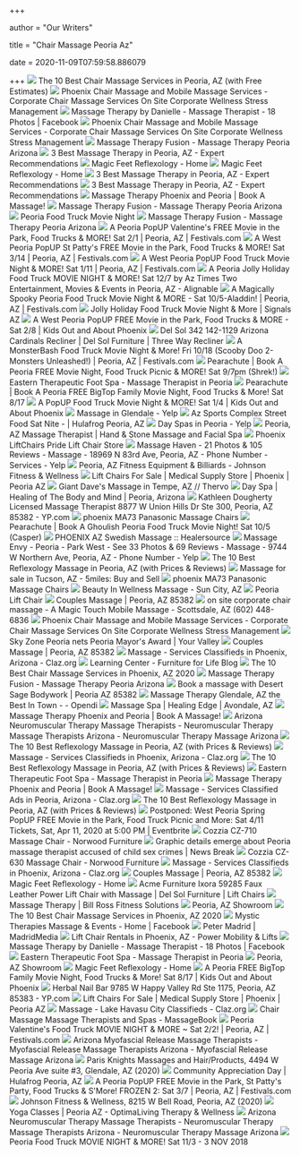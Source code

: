 +++
        
author = "Our Writers"
        
title = "Chair Massage Peoria Az"
        
date = 2020-11-09T07:59:58.886079
        
+++
[ ![](https://production-next-images-cdn.thumbtack.com/i/396332782495195141/desktop/standard/400square-legacy)](https://production-next-images-cdn.thumbtack.com/i/396332782495195141/desktop/standard/400square-legacy) The 10 Best Chair Massage Services in Peoria, AZ (with Free Estimates)
[ ![](https://i0.wp.com/bodyworkalternatives.com/wp-content/uploads/2015/11/phoenix-corporate-chair-massage-workplace.jpg?ssl=1)](https://i0.wp.com/bodyworkalternatives.com/wp-content/uploads/2015/11/phoenix-corporate-chair-massage-workplace.jpg?ssl=1) Phoenix Chair Massage and Mobile Massage Services - Corporate Chair Massage  Services On Site Corporate Wellness Stress Management
[ ![](https://lookaside.fbsbx.com/lookaside/crawler/media/?media_id=1161878900818859)](https://lookaside.fbsbx.com/lookaside/crawler/media/?media_id=1161878900818859) Massage Therapy by Danielle - Massage Therapist - 18 Photos | Facebook
[ ![](https://i2.wp.com/bodyworkalternatives.com/wp-content/uploads/2015/11/phoenix-corporate-chair-massage-employee-health-fairs-trade-show-arizona.png?ssl=1)](https://i2.wp.com/bodyworkalternatives.com/wp-content/uploads/2015/11/phoenix-corporate-chair-massage-employee-health-fairs-trade-show-arizona.png?ssl=1) Phoenix Chair Massage and Mobile Massage Services - Corporate Chair Massage  Services On Site Corporate Wellness Stress Management
[ ![](https://massagetherapyfusion.simplybook.me/uploads/massagetherapyfusion/image_files/preview/37fcbde57c7822d52cdd24c8508ee3bd.jpg)](https://massagetherapyfusion.simplybook.me/uploads/massagetherapyfusion/image_files/preview/37fcbde57c7822d52cdd24c8508ee3bd.jpg) Massage Therapy Fusion - Massage Therapy Peoria Arizona
[ ![](https://threebestrated.com/images/HandStoneMassageandFacialSpaPeoria-Peoria-AZ.png)](https://threebestrated.com/images/HandStoneMassageandFacialSpaPeoria-Peoria-AZ.png) 3 Best Massage Therapy in Peoria, AZ - Expert Recommendations
[ ![](http://www.magicfeetaz.com/uploads/1/0/8/7/108728719/magic-feet-1_orig.jpg)](http://www.magicfeetaz.com/uploads/1/0/8/7/108728719/magic-feet-1_orig.jpg) Magic Feet Reflexology - Home
[ ![](http://www.magicfeetaz.com/uploads/1/0/8/7/108728719/istock-000022457661small_1_orig.jpg)](http://www.magicfeetaz.com/uploads/1/0/8/7/108728719/istock-000022457661small_1_orig.jpg) Magic Feet Reflexology - Home
[ ![](https://threebestrated.com/images/MassageHaven-Peoria-AZ.jpeg)](https://threebestrated.com/images/MassageHaven-Peoria-AZ.jpeg) 3 Best Massage Therapy in Peoria, AZ - Expert Recommendations
[ ![](https://threebestrated.com/images/ElementsMassagePeoriaArrowhead-Peoria-AZ.png)](https://threebestrated.com/images/ElementsMassagePeoriaArrowhead-Peoria-AZ.png) 3 Best Massage Therapy in Peoria, AZ - Expert Recommendations
[ ![](https://www.haggardchiro.com/images/treatments/massage-chair-1.png)](https://www.haggardchiro.com/images/treatments/massage-chair-1.png) Massage Therapy Phoenix and Peoria | Book A Massage!
[ ![](https://massagetherapyfusion.simplybook.me/uploads/massagetherapyfusion/image_files/preview/1173ed8e9187acd740da60d5d6ebdece.jpeg)](https://massagetherapyfusion.simplybook.me/uploads/massagetherapyfusion/image_files/preview/1173ed8e9187acd740da60d5d6ebdece.jpeg) Massage Therapy Fusion - Massage Therapy Peoria Arizona
[ ![](https://api.macaronikid.com/assets/uploads/09176d3c-6bcc-400b-bbd3-077fa944f939.jpg)](https://api.macaronikid.com/assets/uploads/09176d3c-6bcc-400b-bbd3-077fa944f939.jpg) Peoria Food Truck Movie Night
[ ![](https://massage.cloud/wp-content/uploads/2018/07/massage-therapy-peoria.png)](https://massage.cloud/wp-content/uploads/2018/07/massage-therapy-peoria.png) Massage Therapy Fusion - Massage Therapy Peoria Arizona
[ ![](https://www.festivals.com/img/festivals/0004460_0007955_RLAYLBP.png)](https://www.festivals.com/img/festivals/0004460_0007955_RLAYLBP.png) A Peoria PopUP Valentine's FREE Movie in the Park, Food Trucks & MORE! Sat  2/1 | Peoria, AZ | Festivals.com
[ ![](https://www.festivals.com/img/festivals/0004889_0008361_64N93P6.png)](https://www.festivals.com/img/festivals/0004889_0008361_64N93P6.png) A West Peoria PopUP St Patty's FREE Movie in the Park, Food Trucks & MORE!  Sat 3/14 | Peoria, AZ | Festivals.com
[ ![](https://www.festivals.com/img/festivals/0004323_0007823_EBfHAhE.png)](https://www.festivals.com/img/festivals/0004323_0007823_EBfHAhE.png) A West Peoria PopUP Food Truck Movie Night & MORE! Sat 1/11 | Peoria, AZ |  Festivals.com
[ ![](https://cdn.evbuc.com/eventlogos/119618103/thegrinch120719peoria.jpg)](https://cdn.evbuc.com/eventlogos/119618103/thegrinch120719peoria.jpg) A Peoria Jolly Holiday Food Truck MOVIE NIGHT & MORE! Sat 12/7 by Az Times  Two Entertainment, Movies & Events in Peoria, AZ - Alignable
[ ![](https://www.festivals.com/img/festivals/0003585_0006371_ArbEndA.png)](https://www.festivals.com/img/festivals/0003585_0006371_ArbEndA.png) A Magically Spooky Peoria Food Truck Movie Night & MORE - Sat 10/5-Aladdin!  | Peoria, AZ | Festivals.com
[ ![](https://www.signalsaz.com/wp-content/uploads/2019/12/23783_Grinch.jpg)](https://www.signalsaz.com/wp-content/uploads/2019/12/23783_Grinch.jpg) Jolly Holiday Food Truck Movie Night & More | Signals AZ
[ ![](https://phoenix.kidsoutandabout.com/sites/default/files/styles/970w/public/020820%20Dora%20Peoria%20Flyer.PNG?itok=H6DDZg6d)](https://phoenix.kidsoutandabout.com/sites/default/files/styles/970w/public/020820%20Dora%20Peoria%20Flyer.PNG?itok=H6DDZg6d) A West Peoria PopUP FREE Movie in the Park, Food Trucks & MORE - Sat 2/8 |  Kids Out and About Phoenix
[ ![](https://imageresizer.furnituredealer.net/img/remote/images.furnituredealer.net/img/products%2Fcolor%2F5173_142-1129-bqtkw_suza0qh3mqr3z_gwq.jpg?width=878&height=600&scale=both&trim.threshold=80)](https://imageresizer.furnituredealer.net/img/remote/images.furnituredealer.net/img/products%2Fcolor%2F5173_142-1129-bqtkw_suza0qh3mqr3z_gwq.jpg?width=878&height=600&scale=both&trim.threshold=80) Del Sol 342 142-1129 Arizona Cardinals Recliner | Del Sol Furniture | Three  Way Recliner
[ ![](https://cdn.evbuc.com/eventlogos/317005669/101819scoobydoo2peoria.png)](https://cdn.evbuc.com/eventlogos/317005669/101819scoobydoo2peoria.png) A MonsterBash Food Truck Movie Night & More! Fri 10/18 (Scooby Doo  2-Monsters Unleashed!) | Peoria, AZ | Festivals.com
[ ![](https://cdn.evbuc.com/eventlogos/119618103/shrekflyer090719reseized.png)](https://cdn.evbuc.com/eventlogos/119618103/shrekflyer090719reseized.png) Pearachute | Book A Peoria FREE Movie Night, Food Truck Picnic & MORE! Sat  9/7pm (Shrek!)
[ ![](https://lh3.googleusercontent.com/kZASLqBrf6u5g4kwpanBHeLj2heE5hrHMknF3oTlYpxJmO4YpkCHewJEmLXmmed-SpXiHRtT=w1080-h608-p-no-v0)](https://lh3.googleusercontent.com/kZASLqBrf6u5g4kwpanBHeLj2heE5hrHMknF3oTlYpxJmO4YpkCHewJEmLXmmed-SpXiHRtT=w1080-h608-p-no-v0) Eastern Therapeutic Foot Spa - Massage Therapist in Peoria
[ ![](https://cdn.evbuc.com/eventlogos/119618103/dumboflyer081719.jpg)](https://cdn.evbuc.com/eventlogos/119618103/dumboflyer081719.jpg) Pearachute | Book A Peoria FREE BigTop Family Movie Night, Food Trucks &  More! Sat 8/17
[ ![](https://phoenix.kidsoutandabout.com/sites/default/files/styles/970w/public/Peoria%20010420%20Flyer.jpg?itok=7Mis2PSg)](https://phoenix.kidsoutandabout.com/sites/default/files/styles/970w/public/Peoria%20010420%20Flyer.jpg?itok=7Mis2PSg) A PopUP Food Truck Movie Night & MORE! Sat 1/4 | Kids Out and About Phoenix
[ ![](https://s3-media0.fl.yelpcdn.com/bphoto/k5c4mNaeo9nJiu2GjIGpEw/ls.jpg)](https://s3-media0.fl.yelpcdn.com/bphoto/k5c4mNaeo9nJiu2GjIGpEw/ls.jpg) Massage in Glendale - Yelp
[ ![](https://hulafrog2.com/uploads/300px-300px-5e22a7a20d3ea.png)](https://hulafrog2.com/uploads/300px-300px-5e22a7a20d3ea.png) Az Sports Complex Street Food Sat Nite - | Hulafrog Peoria, AZ
[ ![](https://s3-media0.fl.yelpcdn.com/bphoto/r-xer32gHsg1_d8pqJ3ZWg/ls.jpg)](https://s3-media0.fl.yelpcdn.com/bphoto/r-xer32gHsg1_d8pqJ3ZWg/ls.jpg) Day Spas in Peoria - Yelp
[ ![](https://www.handandstonepeoria.com/images/gallery-default/1.jpg)](https://www.handandstonepeoria.com/images/gallery-default/1.jpg) Peoria, AZ Massage Therapist | Hand & Stone Massage and Facial Spa
[ ![](https://electro-pedic.com/comforter.jpg)](https://electro-pedic.com/comforter.jpg) Phoenix LiftChairs Pride Lift Chair Store
[ ![](https://s3-media0.fl.yelpcdn.com/bphoto/8SKgpbpym7pp5SJXgG_v5w/l.jpg)](https://s3-media0.fl.yelpcdn.com/bphoto/8SKgpbpym7pp5SJXgG_v5w/l.jpg) Massage Haven - 21 Photos & 105 Reviews - Massage - 18969 N 83rd Ave, Peoria,  AZ - Phone Number - Services - Yelp
[ ![](https://www.johnsonfitness.com/Content/temp/AEBC855692C8A918FFEA0FE2A68680B8.jpg)](https://www.johnsonfitness.com/Content/temp/AEBC855692C8A918FFEA0FE2A68680B8.jpg) Peoria, AZ Fitness Equipment & Billiards - Johnson Fitness & Wellness
[ ![](https://ari-cms.com/Content/Site/26832/Images/Man%20in%20Lift%20Chair.JPG)](https://ari-cms.com/Content/Site/26832/Images/Man%20in%20Lift%20Chair.JPG) Lift Chairs For Sale | Medical Supply Store | Phoenix | Peoria AZ
[ ![](https://cdn.thervo.com/profile-pro/5e67d78e269f7a131f1aaec1_profile.jpg)](https://cdn.thervo.com/profile-pro/5e67d78e269f7a131f1aaec1_profile.jpg) Giant Dave's Massage in Tempe, AZ // Thervo
[ ![](https://static.wixstatic.com/media/febfbe_62ebe103d2a744338d12d897e3e4d0ee~mv2_d_6016_4016_s_4_2.jpg/v1/fill/w_999,h_667,al_c,q_90/febfbe_62ebe103d2a744338d12d897e3e4d0ee~mv2_d_6016_4016_s_4_2.jpg)](https://static.wixstatic.com/media/febfbe_62ebe103d2a744338d12d897e3e4d0ee~mv2_d_6016_4016_s_4_2.jpg/v1/fill/w_999,h_667,al_c,q_90/febfbe_62ebe103d2a744338d12d897e3e4d0ee~mv2_d_6016_4016_s_4_2.jpg) Day Spa | Healing of The Body and Mind | Peoria, Arizona
[ ![](https://i3.ypcdn.com/blob/ff76a344170698212a4acb0e631f79bee5b4b694_400x260_crop.jpg)](https://i3.ypcdn.com/blob/ff76a344170698212a4acb0e631f79bee5b4b694_400x260_crop.jpg) Kathleen Dougherty Licensed Massage Therapist 8877 W Union Hills Dr Ste  300, Peoria, AZ 85382 - YP.com
[ ![](https://www.aamcare-electropedic.com/7-pansonic-massage-chair.jpg)](https://www.aamcare-electropedic.com/7-pansonic-massage-chair.jpg) phoenix MA73 Panasonic Massage Chairs
[ ![](https://cdn.evbuc.com/eventlogos/317005669/capserflyer100519.png)](https://cdn.evbuc.com/eventlogos/317005669/capserflyer100519.png) Pearachute | Book A Ghoulish Peoria Food Truck Movie Night! Sat 10/5  (Casper)
[ ![](https://www.healersource.com/static/media/avatars/gwatson68/Gary-Watson-Mobile-Massage.jpg)](https://www.healersource.com/static/media/avatars/gwatson68/Gary-Watson-Mobile-Massage.jpg) PHOENIX AZ Swedish Massage :: Healersource
[ ![](https://s3-media0.fl.yelpcdn.com/bphoto/XoxO6_ign2SSgie-ehUOag/l.jpg)](https://s3-media0.fl.yelpcdn.com/bphoto/XoxO6_ign2SSgie-ehUOag/l.jpg) Massage Envy - Peoria - Park West - See 33 Photos & 69 Reviews - Massage -  9744 W Northern Ave, Peoria, AZ - Phone Number - Yelp
[ ![](https://cdn.thervo.com/profile-pro/5b2bc3df45aa20c171a9aee8_profile.jpg)](https://cdn.thervo.com/profile-pro/5b2bc3df45aa20c171a9aee8_profile.jpg) The 10 Best Reflexology Massage in Peoria, AZ (with Prices & Reviews)
[ ![](https://img.5milesapp.com/image/upload/f_auto,t_i300/v1595616293/item/hy1nylztdsj07rltkbum.webp)](https://img.5milesapp.com/image/upload/f_auto,t_i300/v1595616293/item/hy1nylztdsj07rltkbum.webp) Massage for sale in Tucson, AZ - 5miles: Buy and Sell
[ ![](https://www.aamcare-electropedic.com/0-ma73.jpg)](https://www.aamcare-electropedic.com/0-ma73.jpg) phoenix MA73 Panasonic Massage Chairs
[ ![](https://production-next-images-cdn.thumbtack.com/i/345304264674967580/width/1024.jpeg)](https://production-next-images-cdn.thumbtack.com/i/345304264674967580/width/1024.jpeg) Beauty In Wellness Massage - Sun City, AZ
[ ![](http://www.liftchaircity.com/4269-HERO-Pr761.jpg)](http://www.liftchaircity.com/4269-HERO-Pr761.jpg) Peoria Lift Chair
[ ![](https://cdn.ycdn.io/images/726375/0.jpg)](https://cdn.ycdn.io/images/726375/0.jpg) Couples Massage | Peoria, AZ 85382
[ ![](https://amagictouchmobilemassage.com/wp-content/uploads/2019/01/corporate-chair-img.jpg)](https://amagictouchmobilemassage.com/wp-content/uploads/2019/01/corporate-chair-img.jpg) on site corporate chair massage - A Magic Touch Mobile Massage -  Scottsdale, AZ (602) 448-6836
[ ![](https://i.ytimg.com/vi/HLPOjvFs5Fc/maxresdefault.jpg)](https://i.ytimg.com/vi/HLPOjvFs5Fc/maxresdefault.jpg) Phoenix Chair Massage and Mobile Massage Services - Corporate Chair Massage  Services On Site Corporate Wellness Stress Management
[ ![](https://www.yourvalley.net/uploads/original/20191106-191336-biz%20of%20the%20month%20PI.jpg)](https://www.yourvalley.net/uploads/original/20191106-191336-biz%20of%20the%20month%20PI.jpg) Sky Zone Peoria nets Peoria Mayor's Award | Your Valley
[ ![](https://cdn.ycdn.io/images/1069754/0.jpg)](https://cdn.ycdn.io/images/1069754/0.jpg) Couples Massage | Peoria, AZ 85382
[ ![](https://img.claz.org/t/400x320/p8m1qs-GEwZQQJJXxcEXBZdE1QMS18cAl9CWBwSF10eHhcRE1lZA0QVFA1cUkZEFl1dUxNBFg8JCRQRSQ5fAEgXXlIdVg)](https://img.claz.org/t/400x320/p8m1qs-GEwZQQJJXxcEXBZdE1QMS18cAl9CWBwSF10eHhcRE1lZA0QVFA1cUkZEFl1dUxNBFg8JCRQRSQ5fAEgXXlIdVg) Massage - Services Classifieds in Phoenix, Arizona - Claz.org
[ ![](https://www.furnitureforlife.com/wp-content/uploads/2020/05/OHCO-M8LE_RossoNero_ProfileZeroG.png)](https://www.furnitureforlife.com/wp-content/uploads/2020/05/OHCO-M8LE_RossoNero_ProfileZeroG.png) Learning Center - Furniture for Life Blog
[ ![](https://production-next-images-cdn.thumbtack.com/i/363565876520697856/width/1024.jpeg)](https://production-next-images-cdn.thumbtack.com/i/363565876520697856/width/1024.jpeg) The 10 Best Chair Massage Services in Phoenix, AZ 2020
[ ![](https://massagetherapyfusion.simplybook.me/uploads/massagetherapyfusion/image_files/preview/0967fecd57854939c1b0402baaba1a86.jpeg)](https://massagetherapyfusion.simplybook.me/uploads/massagetherapyfusion/image_files/preview/0967fecd57854939c1b0402baaba1a86.jpeg) Massage Therapy Fusion - Massage Therapy Peoria Arizona
[ ![](https://images.massagebook.com/img16289205e45eb245df2c5.61146030)](https://images.massagebook.com/img16289205e45eb245df2c5.61146030) Book a massage with Desert Sage Bodywork | Peoria AZ 85382
[ ![](https://static.opendi.com/yellow/production/us/9136600/images/444712787.jpg)](https://static.opendi.com/yellow/production/us/9136600/images/444712787.jpg) Massage Therapy Glendale, AZ the Best In Town - - Opendi
[ ![](https://307892.smushcdn.com/1008274/wp-content/uploads/bb-plugin/cache/Laura-Kane-LMT-300x300-circle.jpg?lossy=0&strip=1&webp=1)](https://307892.smushcdn.com/1008274/wp-content/uploads/bb-plugin/cache/Laura-Kane-LMT-300x300-circle.jpg?lossy=0&strip=1&webp=1) Massage Spa | Healing Edge | Avondale, AZ
[ ![](https://www.haggardchiro.com/images/treatments/massage-therapy_thumbnail.jpg)](https://www.haggardchiro.com/images/treatments/massage-therapy_thumbnail.jpg) Massage Therapy Phoenix and Peoria | Book A Massage!
[ ![](https://cdn0.sussexdirectories.com/cam/cam_photos/sized/97/10/521097-244730-3_320x400.jpg?pu=1547043778)](https://cdn0.sussexdirectories.com/cam/cam_photos/sized/97/10/521097-244730-3_320x400.jpg?pu=1547043778) Arizona Neuromuscular Therapy Massage Therapists - Neuromuscular Therapy  Massage Therapists Arizona - Neuromuscular Therapy Massage Arizona
[ ![](https://cdn.thervo.com/profile-pro/5c379d1d0c8f9a3f048a3f23_profile.jpg)](https://cdn.thervo.com/profile-pro/5c379d1d0c8f9a3f048a3f23_profile.jpg) The 10 Best Reflexology Massage in Peoria, AZ (with Prices & Reviews)
[ ![](https://img.claz.org/t/400x320/7kvxo9-Xx8CCBwDGEQfFQgXVAcXAkFWRQxZEQJYUA4FVwkJAw1BSgkNU1lCHlZbBVoXSAtaVlxCTlxdBltEHlYKGQEGHw)](https://img.claz.org/t/400x320/7kvxo9-Xx8CCBwDGEQfFQgXVAcXAkFWRQxZEQJYUA4FVwkJAw1BSgkNU1lCHlZbBVoXSAtaVlxCTlxdBltEHlYKGQEGHw) Massage - Services Classifieds in Phoenix, Arizona - Claz.org
[ ![](https://cdn.thervo.com/profile-pro/5b90851dc63cd5ef1f2b59ac_profile.jpg)](https://cdn.thervo.com/profile-pro/5b90851dc63cd5ef1f2b59ac_profile.jpg) The 10 Best Reflexology Massage in Peoria, AZ (with Prices & Reviews)
[ ![](https://lh3.googleusercontent.com/p/AF1QipOr_pnEYWc6gqaccnJXIopi837NyOZhaVIrHpjd=s1280-p-no-v1)](https://lh3.googleusercontent.com/p/AF1QipOr_pnEYWc6gqaccnJXIopi837NyOZhaVIrHpjd=s1280-p-no-v1) Eastern Therapeutic Foot Spa - Massage Therapist in Peoria
[ ![](https://www.haggardchiro.com/images/treatments/massage-chair-3.png)](https://www.haggardchiro.com/images/treatments/massage-chair-3.png) Massage Therapy Phoenix and Peoria | Book A Massage!
[ ![](https://img.claz.org/t/400x320/4q1qxy-XAVFAQtDG15YHB9XVx1QC1YWRhYeGBUYUxRCXkEbBRBQSB5BDEAASEFLABMFRxtIUUkJFx0bUEkHEBxJGhtBFg)](https://img.claz.org/t/400x320/4q1qxy-XAVFAQtDG15YHB9XVx1QC1YWRhYeGBUYUxRCXkEbBRBQSB5BDEAASEFLABMFRxtIUUkJFx0bUEkHEBxJGhtBFg) Massage - Services Classified Ads in Peoria, Arizona - Claz.org
[ ![](https://cdn.thervo.com/profile-pro/5c47fb220c8f9a3f048d70df_profile.jpg)](https://cdn.thervo.com/profile-pro/5c47fb220c8f9a3f048d70df_profile.jpg) The 10 Best Reflexology Massage in Peoria, AZ (with Prices & Reviews)
[ ![](https://cdn.evbuc.com/eventlogos/317005669/041120peoriaflyerriseoftheguardians.png)](https://cdn.evbuc.com/eventlogos/317005669/041120peoriaflyerriseoftheguardians.png) Postponed: West Peoria Spring PopUP FREE Movie in the Park, Food Truck  Picnic and More: Sat 4/11 Tickets, Sat, Apr 11, 2020 at 5:00 PM | Eventbrite
[ ![](https://images2.imgix.net/p4dbimg/p140/images/cz710.jpg?trim=color&trimcolor=FFFFFF&trimtol=5&w=1024&h=768&fm=pjpg&auto=format)](https://images2.imgix.net/p4dbimg/p140/images/cz710.jpg?trim=color&trimcolor=FFFFFF&trimtol=5&w=1024&h=768&fm=pjpg&auto=format) Cozzia CZ-710 Massage Chair - Norwood Furniture
[ ![](https://img.particlenews.com/img/id/3AlTl0_0O8PakzN00?type=thumbnail_512x288)](https://img.particlenews.com/img/id/3AlTl0_0O8PakzN00?type=thumbnail_512x288) Graphic details emerge about Peoria massage therapist accused of child sex  crimes | News Break
[ ![](https://images2.imgix.net/p4dbimg/p140/images/630-color2.jpg?trim=color&trimcolor=FFFFFF&trimtol=5&w=1024&h=768&fm=pjpg&auto=format)](https://images2.imgix.net/p4dbimg/p140/images/630-color2.jpg?trim=color&trimcolor=FFFFFF&trimtol=5&w=1024&h=768&fm=pjpg&auto=format) Cozzia CZ-630 Massage Chair - Norwood Furniture
[ ![](https://img.claz.org/t/400x320/m6m47q-BUIZRERLQhkEWVBfDloMThkeH1FCXVoQClMeGw5HDwFZAQFICVUOUgdIXVddUgQTWlVZVwITCFBaDAJFQ1wdUw)](https://img.claz.org/t/400x320/m6m47q-BUIZRERLQhkEWVBfDloMThkeH1FCXVoQClMeGw5HDwFZAQFICVUOUgdIXVddUgQTWlVZVwITCFBaDAJFQ1wdUw) Massage - Services Classifieds in Phoenix, Arizona - Claz.org
[ ![](https://cdn.ycdn.io/images/1306228/0.jpg)](https://cdn.ycdn.io/images/1306228/0.jpg) Couples Massage | Peoria, AZ 85382
[ ![](http://www.magicfeetaz.com/uploads/1/0/8/7/108728719/magic-feet-20_orig.jpg)](http://www.magicfeetaz.com/uploads/1/0/8/7/108728719/magic-feet-20_orig.jpg) Magic Feet Reflexology - Home
[ ![](https://imageresizer.furnituredealer.net/img/remote/images.furnituredealer.net/img/products%2Facme_furniture%2Fcolor%2Fixora-433352010_59285-b5.jpg?width=878&height=600&scale=both&trim.threshold=80)](https://imageresizer.furnituredealer.net/img/remote/images.furnituredealer.net/img/products%2Facme_furniture%2Fcolor%2Fixora-433352010_59285-b5.jpg?width=878&height=600&scale=both&trim.threshold=80) Acme Furniture Ixora 59285 Faux Leather Power Lift Chair with Massage | Del  Sol Furniture | Lift Chairs
[ ![](https://billrossfitnesssolutions.com/wp-content/uploads/751_0504.jpg)](https://billrossfitnesssolutions.com/wp-content/uploads/751_0504.jpg) Massage Therapy | Bill Ross Fitness Solutions
[ ![](https://www.johnsonfitness.com/Content/temp/2F9C85628CB76E5F7DA6A9990197771E.jpg)](https://www.johnsonfitness.com/Content/temp/2F9C85628CB76E5F7DA6A9990197771E.jpg) Peoria, AZ Showroom
[ ![](https://production-next-images-cdn.thumbtack.com/i/345039170690850816/width/1024.jpeg)](https://production-next-images-cdn.thumbtack.com/i/345039170690850816/width/1024.jpeg) The 10 Best Chair Massage Services in Phoenix, AZ 2020
[ ![](https://lookaside.fbsbx.com/lookaside/crawler/media/?media_id=980303008713837)](https://lookaside.fbsbx.com/lookaside/crawler/media/?media_id=980303008713837) Mystic Therapies Massage & Events - Home | Facebook
[ ![](http://madrid-media.com/wp-content/uploads/2020/10/Molly-Carson-1080x675.jpg)](http://madrid-media.com/wp-content/uploads/2020/10/Molly-Carson-1080x675.jpg) Peter Madrid | MadridMedia
[ ![](https://www.powerandmobility.com/wp-content/uploads/2018/09/Lift-Chair-Recliner-Rentals-Phoenix-AZ.jpg)](https://www.powerandmobility.com/wp-content/uploads/2018/09/Lift-Chair-Recliner-Rentals-Phoenix-AZ.jpg) Lift Chair Rentals in Phoenix, AZ - Power Mobility & Lifts
[ ![](https://lookaside.fbsbx.com/lookaside/crawler/media/?media_id=748022502204503)](https://lookaside.fbsbx.com/lookaside/crawler/media/?media_id=748022502204503) Massage Therapy by Danielle - Massage Therapist - 18 Photos | Facebook
[ ![](https://lh3.googleusercontent.com/p/AF1QipPzloSz9xk6Wqq1QYuod_WIeubM2CIHPqd1olbj=s1280-p-no-v1)](https://lh3.googleusercontent.com/p/AF1QipPzloSz9xk6Wqq1QYuod_WIeubM2CIHPqd1olbj=s1280-p-no-v1) Eastern Therapeutic Foot Spa - Massage Therapist in Peoria
[ ![](https://www.johnsonfitness.com/Home/ProductImage?sku=JHTW-JP1100-ESP&type=c)](https://www.johnsonfitness.com/Home/ProductImage?sku=JHTW-JP1100-ESP&type=c) Peoria, AZ Showroom
[ ![](http://www.magicfeetaz.com/uploads/1/0/8/7/108728719/istock-000012003351small_orig.jpg)](http://www.magicfeetaz.com/uploads/1/0/8/7/108728719/istock-000012003351small_orig.jpg) Magic Feet Reflexology - Home
[ ![](https://phoenix.kidsoutandabout.com/sites/default/files/styles/970w/public/Dumbo%20flyer%20square.png?itok=VYEtUuqp)](https://phoenix.kidsoutandabout.com/sites/default/files/styles/970w/public/Dumbo%20flyer%20square.png?itok=VYEtUuqp) A Peoria FREE BigTop Family Movie Night, Food Trucks & More! Sat 8/17 |  Kids Out and About Phoenix
[ ![](https://i1.ypcdn.com/blob/03a554071a14f2744356701cf4932c07a88aec81_400x260_crop.jpg)](https://i1.ypcdn.com/blob/03a554071a14f2744356701cf4932c07a88aec81_400x260_crop.jpg) Herbal Nail Bar 9785 W Happy Valley Rd Ste 1175, Peoria, AZ 85383 - YP.com
[ ![](https://ari-cms.com/Content/Site/26832/Images/lift%20chair.jpg)](https://ari-cms.com/Content/Site/26832/Images/lift%20chair.jpg) Lift Chairs For Sale | Medical Supply Store | Phoenix | Peoria AZ
[ ![](https://img.claz.org/t/400x320/8nvwmz-UBoCBx5AF0EfGgpUWwIXDUMVSglZHgAbXwsFWFtCCwsXEVVDCFdHRgtODggTRQhNAQpCRAtLWgsURFxNFgQGEA)](https://img.claz.org/t/400x320/8nvwmz-UBoCBx5AF0EfGgpUWwIXDUMVSglZHgAbXwsFWFtCCwsXEVVDCFdHRgtODggTRQhNAQpCRAtLWgsURFxNFgQGEA) Massage - Lake Havasu City Classifieds - Claz.org
[ ![](https://cdn.massagebook.com/262/static/img/logo-green.svg)](https://cdn.massagebook.com/262/static/img/logo-green.svg) Chair Massage Massage Therapists and Spas - MassageBook
[ ![](https://cdn.evbuc.com/eventlogos/119618103/020219b26b.png)](https://cdn.evbuc.com/eventlogos/119618103/020219b26b.png) Peoria Valentine's Food Truck MOVIE NIGHT & MORE ~ Sat 2/2! | Peoria, AZ |  Festivals.com
[ ![](https://cdn0.sussexdirectories.com/cam/cam_photos/sized/41/39/543941-162031-2_320x400.jpg?pu=1391304288)](https://cdn0.sussexdirectories.com/cam/cam_photos/sized/41/39/543941-162031-2_320x400.jpg?pu=1391304288) Arizona Myofascial Release Massage Therapists - Myofascial Release Massage  Therapists Arizona - Myofascial Release Massage Arizona
[ ![](https://scontent.fymy1-2.fna.fbcdn.net/v/t1.0-9/74615514_146469550027273_6020787775186403328_n.jpg?_nc_cat=105&ccb=2&_nc_sid=110474&_nc_ohc=cW-wtbTDUZEAX_ayG1S&_nc_ht=scontent.fymy1-2.fna&oh=58eb9ea0067205cfc10a58e80a97fd97&oe=5FB7E266)](https://scontent.fymy1-2.fna.fbcdn.net/v/t1.0-9/74615514_146469550027273_6020787775186403328_n.jpg?_nc_cat=105&ccb=2&_nc_sid=110474&_nc_ohc=cW-wtbTDUZEAX_ayG1S&_nc_ht=scontent.fymy1-2.fna&oh=58eb9ea0067205cfc10a58e80a97fd97&oe=5FB7E266) Paris Knights Massages and Hair/Products, 4494 W Peoria Ave suite #3,  Glendale, AZ (2020)
[ ![](https://hulafrog.com/uploads/300px-300px-5a69eebb25686.jpg)](https://hulafrog.com/uploads/300px-300px-5a69eebb25686.jpg) Community Appreciation Day | Hulafrog Peoria, AZ
[ ![](https://www.festivals.com/img/festivals/0004890_0008362_75Pa4R7.png)](https://www.festivals.com/img/festivals/0004890_0008362_75Pa4R7.png) A Peoria PopUP FREE Movie in the Park, St Patty's Party, Food Trucks &  S'More! FROZEN 2: Sat 3/7 | Peoria, AZ | Festivals.com
[ ![](https://scontent.fymy1-1.fna.fbcdn.net/v/t1.0-9/p720x720/61510641_2307736229468781_1472023521566654464_o.jpg?_nc_cat=107&_nc_sid=da1649&_nc_ohc=-3b6reGWbR8AX9eQXG5&_nc_ht=scontent.fymy1-1.fna&tp=6&oh=f12c0aa1f4316bf5afc7feb9cf76fdce&oe=5F9A43F8)](https://scontent.fymy1-1.fna.fbcdn.net/v/t1.0-9/p720x720/61510641_2307736229468781_1472023521566654464_o.jpg?_nc_cat=107&_nc_sid=da1649&_nc_ohc=-3b6reGWbR8AX9eQXG5&_nc_ht=scontent.fymy1-1.fna&tp=6&oh=f12c0aa1f4316bf5afc7feb9cf76fdce&oe=5F9A43F8) Johnson Fitness & Wellness, 8215 W Bell Road, Peoria, AZ (2020)
[ ![](https://optimalivingtherapy.com/wp-content/uploads/2018/09/Yoga-Classes-OptimaLiving-Therapy-Peoria-AZ-e1536835573102.jpg)](https://optimalivingtherapy.com/wp-content/uploads/2018/09/Yoga-Classes-OptimaLiving-Therapy-Peoria-AZ-e1536835573102.jpg) Yoga Classes | Peoria AZ - OptimaLiving Therapy & Wellness
[ ![](https://cdn2.sussexdirectories.com/cam/cam_photos/sized/84/33/513384-236295-3_320x400.jpg?pu=1526677270)](https://cdn2.sussexdirectories.com/cam/cam_photos/sized/84/33/513384-236295-3_320x400.jpg?pu=1526677270) Arizona Neuromuscular Therapy Massage Therapists - Neuromuscular Therapy  Massage Therapists Arizona - Neuromuscular Therapy Massage Arizona
[ ![](https://cdn.evbuc.com/eventlogos/119618103/110318peoriamovie.png)](https://cdn.evbuc.com/eventlogos/119618103/110318peoriamovie.png) Peoria Food Truck MOVIE NIGHT & MORE! Sat 11/3 - 3 NOV 2018
